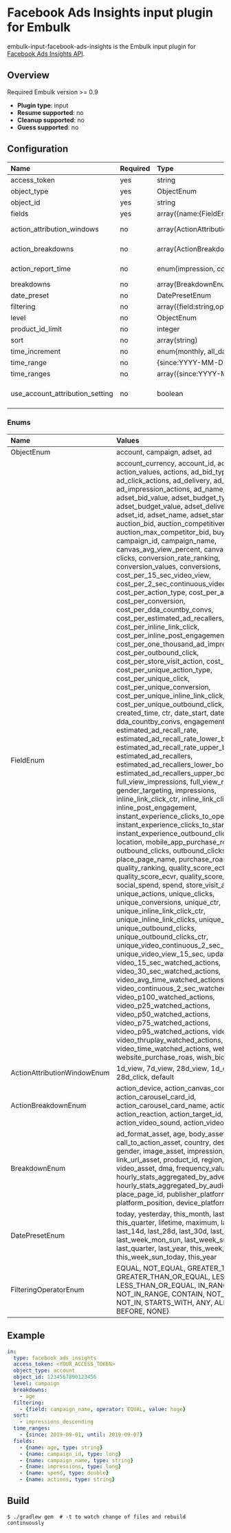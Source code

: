 # Facebook Ads Insights input plugin for Embulk

embulk-input-facebook-ads-insights is the Embulk input plugin for [Facebook Ads Insights API](https://developers.facebook.com/docs/marketing-api/insights).

## Overview

Required Embulk version >= 0.9

* **Plugin type**: input
* **Resume supported**: no
* **Cleanup supported**: no
* **Guess supported**: no

## Configuration

| Name                            | Required | Type                                                             | Description                                                                                                                |
|:--------------------------------|:---------|:-----------------------------------------------------------------|:---------------------------------------------------------------------------------------------------------------------------|
| access_token                    | yes      | string                                                           | Facebook access token.                                                                                                     |
| object_type                     | yes      | ObjectEnum                                                       | ads object type.                                                                                                           |
| object_id                       | yes      | string                                                           | ads object id.                                                                                                             |
| fields                          | yes      | array({name:{FieldEnum, BreakdownEnum}, type:string})            | columns to fetch.                                                                                                          |
| action_attribution_windows      | no       | array(ActionAttributionWindowEnum)                                | see [action_attribution_windows](https://developers.facebook.com/docs/marketing-api/insights/parameters) for details.      |
| action_breakdowns               | no       | array(ActionBreakdownEnum)                                       | see [action_breakdowns](https://developers.facebook.com/docs/marketing-api/insights/parameters) for details.               |
| action_report_time              | no       | enum{impression, conversion}                                     | see [action_report_time](https://developers.facebook.com/docs/marketing-api/insights/parameters) for details.              |
| breakdowns                      | no       | array(BreakdownEnum)                                             | see [breakdowns](https://developers.facebook.com/docs/marketing-api/insights/parameters) for details.                      |
| date_preset                     | no       | DatePresetEnum                                                   | see [date_preset](https://developers.facebook.com/docs/marketing-api/insights/parameters) for details.                     |
| filtering                       | no       | array({field:string,operator:FilteringOperatorEnum,value:string})| see [filtering](https://developers.facebook.com/docs/marketing-api/insights/parameters) for details.                       |
| level                           | no       | ObjectEnum                                                       | see [level](https://developers.facebook.com/docs/marketing-api/insights/parameters) for details.                           |
| product_id_limit                | no       | integer                                                          | see [product_id_limit](https://developers.facebook.com/docs/marketing-api/insights/parameters) for details.                |
| sort                            | no       | array(string)                                                    | see [sort](https://developers.facebook.com/docs/marketing-api/insights/parameters) for details.                            |
| time_increment                  | no       | enum{monthly, all_days} or integer(1-90)                         | see [time_increment](https://developers.facebook.com/docs/marketing-api/insights/parameters) for details.                  |
| time_range                      | no       | {since:YYYY-MM-DD, until:YYYY-MM-DD}                             | see [time_range](https://developers.facebook.com/docs/marketing-api/insights/parameters) for details.                      |
| time_ranges                     | no       | array({since:YYYY-MM-DD, until:YYYY-MM-DD})                      | see [time_ranges](https://developers.facebook.com/docs/marketing-api/insights/parameters) for details.                     |
| use_account_attribution_setting | no       | boolean                                                          | see [use_account_attribution_setting](https://developers.facebook.com/docs/marketing-api/insights/parameters) for details. |

### Enums

| Name                        | Values                                                                                                                                                                                                                                                                                                                                                                                                                                                                                                                                                                                                                                                                                                                                                                                                                                                                                                                                                                                                                                                                                                                                                                                                                                                                                                                                                                                                                                                                                                                                                                                                                                                                                                                                                                                      |         
|:----------------------------|:--------------------------------------------------------------------------------------------------------------------------------------------------------------------------------------------------------------------------------------------------------------------------------------------------------------------------------------------------------------------------------------------------------------------------------------------------------------------------------------------------------------------------------------------------------------------------------------------------------------------------------------------------------------------------------------------------------------------------------------------------------------------------------------------------------------------------------------------------------------------------------------------------------------------------------------------------------------------------------------------------------------------------------------------------------------------------------------------------------------------------------------------------------------------------------------------------------------------------------------------------------------------------------------------------------------------------------------------------------------------------------------------------------------------------------------------------------------------------------------------------------------------------------------------------------------------------------------------------------------------------------------------------------------------------------------------------------------------------------------------------------------------------------------------|
| ObjectEnum                  | account, campaign, adset, ad                                                                                                                                                                                                                                                                                                                                                                                                                                                                                                                                                                                                                                                                                                                                                                                                                                                                                                                                                                                                                                                                                                                                                                                                                                                                                                                                                                                                                                                                                                                                                                                                                                                                                                                                                                |
| FieldEnum                   | account_currency, account_id, account_name, action_values, actions, ad_bid_type, ad_bid_value, ad_click_actions, ad_delivery, ad_id, ad_impression_actions, ad_name, adset_bid_type, adset_bid_value, adset_budget_type, adset_budget_value, adset_delivery, adset_end, adset_id, adset_name, adset_start, age_targeting, auction_bid, auction_competitiveness, auction_max_competitor_bid, buying_type, campaign_id, campaign_name, canvas_avg_view_percent, canvas_avg_view_time, clicks, conversion_rate_ranking, conversion_values, conversions, cost_per_15_sec_video_view, cost_per_2_sec_continuous_video_view, cost_per_action_type, cost_per_ad_click, cost_per_conversion, cost_per_dda_countby_convs, cost_per_estimated_ad_recallers, cost_per_inline_link_click, cost_per_inline_post_engagement, cost_per_one_thousand_ad_impression, cost_per_outbound_click, cost_per_store_visit_action, cost_per_thruplay, cost_per_unique_action_type, cost_per_unique_click, cost_per_unique_conversion, cost_per_unique_inline_link_click, cost_per_unique_outbound_click, cpc, cpm, cpp, created_time, ctr, date_start, date_stop, dda_countby_convs, engagement_rate_ranking, estimated_ad_recall_rate, estimated_ad_recall_rate_lower_bound, estimated_ad_recall_rate_upper_bound, estimated_ad_recallers, estimated_ad_recallers_lower_bound, estimated_ad_recallers_upper_bound, frequency, full_view_impressions, full_view_reach, gender_targeting, impressions, inline_link_click_ctr, inline_link_clicks, inline_post_engagement, instant_experience_clicks_to_open, instant_experience_clicks_to_start, instant_experience_outbound_clicks, labels, location, mobile_app_purchase_roas, objective, outbound_clicks, outbound_clicks_ctr, place_page_name, purchase_roas, quality_ranking, quality_score_ectr, quality_score_ecvr, quality_score_organic, reach, social_spend, spend, store_visit_actions, unique_actions, unique_clicks, unique_conversions, unique_ctr, unique_inline_link_click_ctr, unique_inline_link_clicks, unique_link_clicks_ctr, unique_outbound_clicks, unique_outbound_clicks_ctr, unique_video_continuous_2_sec_watched_actions, unique_video_view_15_sec, updated_time, video_15_sec_watched_actions, video_30_sec_watched_actions, video_avg_time_watched_actions, video_continuous_2_sec_watched_actions, video_p100_watched_actions, video_p25_watched_actions, video_p50_watched_actions, video_p75_watched_actions, video_p95_watched_actions, video_play_actions, video_thruplay_watched_actions, video_time_watched_actions, website_ctr, website_purchase_roas, wish_bid |
| ActionAttributionWindowEnum | 1d_view, 7d_view, 28d_view, 1d_click, 7d_click, 28d_click, default                                                                                                                                                                                                                                                                                                                                                                                                                                                                                                                                                                                                                                                                                                                                                                                                                                                                                                                                                                                                                                                                                                                                                                                                                                                                                                                                                                                                                                                                                                                                                                                                                                                                                                                          |
| ActionBreakdownEnum         | action_device, action_canvas_component_name, action_carousel_card_id, action_carousel_card_name, action_destination, action_reaction, action_target_id, action_type, action_video_sound, action_video_type                                                                                                                                                                                                                                                                                                                                                                                                                                                                                                                                                                                                                                                                                                                                                                                                                                                                                                                                                                                                                                                                                                                                                                                                                                                                                                                                                                                                                                                                                                                                                     |
| BreakdownEnum               | ad_format_asset, age, body_asset, call_to_action_asset, country, description_asset, gender, image_asset, impression_device, link_url_asset, product_id, region, title_asset, video_asset, dma, frequency_value, hourly_stats_aggregated_by_advertiser_time_zone, hourly_stats_aggregated_by_audience_time_zone, place_page_id, publisher_platform, platform_position, device_platform                                                                                                                                                                                                                                                                                                                                                                                                                                                                                                                                                                                                                                                                                                                                                                                                                                                                                                                                                                                                                                                                                                                                                                                                                                                                                                                                                                                                       |
| DatePresetEnum              | today, yesterday, this_month, last_month, this_quarter, lifetime, maximum, last_3d, last_7d, last_14d, last_28d, last_30d, last_90d, last_week_mon_sun, last_week_sun_sat, last_quarter, last_year, this_week_mon_today, this_week_sun_today, this_year                                                                                                                                                                                                                                                                                                                                                                                                                                                                                                                                                                                                                                                                                                                                                                                                                                                                                                                                                                                                                                                                                                                                                                                                                                                                                                                                                                                                                                                                                                                                              |
| FilteringOperatorEnum       | EQUAL, NOT_EQUAL, GREATER_THAN, GREATER_THAN_OR_EQUAL, LESS_THAN, LESS_THAN_OR_EQUAL, IN_RANGE, NOT_IN_RANGE, CONTAIN, NOT_CONTAIN, IN, NOT_IN, STARTS_WITH, ANY, ALL, AFTER, BEFORE, NONE}                                                                                                                                                                                                                                                                                                                                                                                                                                                                                                                                                                                                                                                                                                                                                                                                                                                                                                                                                                                                                                                                                                                                                                                                                                                                                                                                                                                                                                                                                                                                                                                                 |

## Example

```yaml
in:
  type: facebook_ads_insights
  access_token: <YOUR_ACCESS_TOKEN>
  object_type: account
  object_id: 1234567890123456
  level: campaign
  breakdowns:
    - age
  filtering:
    - {field: campaign_name, operator: EQUAL, value: hoge}
  sort:
    - impressions_descending
  time_ranges:
    - {since: 2019-09-01, until: 2019-09-07}
  fields:
    - {name: age, type: string}
    - {name: campaign_id, type: long}
    - {name: campaign_name, type: string}
    - {name: impressions, type: long}
    - {name: spend, type: double}
    - {name: actions, type: string}
```


## Build

```
$ ./gradlew gem  # -t to watch change of files and rebuild continuously
```
